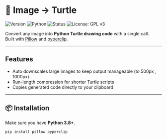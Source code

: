  # 🐢 Image → Turtle

![Version](https://img.shields.io/badge/version-v1.0.0-blue)
![Python](https://img.shields.io/badge/python-3.8%2B-blue)
![Status](https://img.shields.io/badge/status-stable-brightgreen)
![License: GPL v3](https://img.shields.io/badge/License-GPLv3-blue.svg)


Convert any image into **Python Turtle drawing code** with a single call.  
Built with [Pillow](https://pypi.org/project/Pillow/) and [pyperclip](https://pypi.org/project/pyperclip/).


---

## Features
- Auto downscales large images to keep output manageable (to 500px , 1000px)
- Run-length compression for shorter Turtle scripts  
- Copies generated code directly to your clipboard

---

## 📦 Installation

Make sure you have **Python 3.8+**.

```bash
pip install pillow pyperclip
